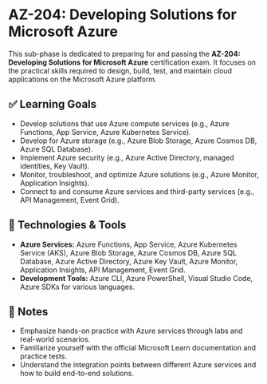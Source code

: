 # AZ-204: Developing Solutions for Microsoft Azure

This sub-phase is dedicated to preparing for and passing the **AZ-204: Developing Solutions for Microsoft Azure** certification exam. It focuses on the practical skills required to design, build, test, and maintain cloud applications on the Microsoft Azure platform.

## ✅ Learning Goals

*   Develop solutions that use Azure compute services (e.g., Azure Functions, App Service, Azure Kubernetes Service).
*   Develop for Azure storage (e.g., Azure Blob Storage, Azure Cosmos DB, Azure SQL Database).
*   Implement Azure security (e.g., Azure Active Directory, managed identities, Key Vault).
*   Monitor, troubleshoot, and optimize Azure solutions (e.g., Azure Monitor, Application Insights).
*   Connect to and consume Azure services and third-party services (e.g., API Management, Event Grid).

## 🧰 Technologies & Tools

*   **Azure Services:** Azure Functions, App Service, Azure Kubernetes Service (AKS), Azure Blob Storage, Azure Cosmos DB, Azure SQL Database, Azure Active Directory, Azure Key Vault, Azure Monitor, Application Insights, API Management, Event Grid.
*   **Development Tools:** Azure CLI, Azure PowerShell, Visual Studio Code, Azure SDKs for various languages.

## 📌 Notes

*   Emphasize hands-on practice with Azure services through labs and real-world scenarios.
*   Familiarize yourself with the official Microsoft Learn documentation and practice tests.
*   Understand the integration points between different Azure services and how to build end-to-end solutions.
